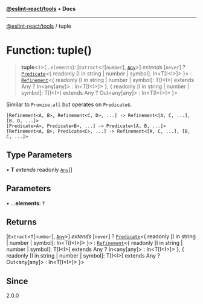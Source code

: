 [**@eslint-react/tools**](../README.md) • **Docs**

***

[@eslint-react/tools](../README.md) / tuple

# Function: tuple()

> **tuple**\<`T`\>(...`elements`): [`Extract`\<`T`\[`number`\], [`Any`](../namespaces/Refinement/type-aliases/Any.md)\>] *extends* [`never`] ? [`Predicate`](../interfaces/Predicate.md)\<\{ readonly \[I in string \| number \| symbol\]: In\<T\[I\<I\>\]\> \}\> : [`Refinement`](../interfaces/Refinement.md)\<\{ readonly \[I in string \| number \| symbol\]: T\[I\<I\>\] extends Any ? In\<any\[any\]\> : In\<T\[I\<I\>\]\> \}, \{ readonly \[I in string \| number \| symbol\]: T\[I\<I\>\] extends Any ? Out\<any\[any\]\> : In\<T\[I\<I\>\]\> \}\>

Similar to `Promise.all` but operates on `Predicate`s.

```
[Refinement<A, B>, Refinement<C, D>, ...] -> Refinement<[A, C, ...], [B, D, ...]>
[Predicate<A>, Predicate<B>, ...] -> Predicate<[A, B, ...]>
[Refinement<A, B>, Predicate<C>, ...] -> Refinement<[A, C, ...], [B, C, ...]>
```

## Type Parameters

• **T** *extends* readonly [`Any`](../namespaces/Predicate/type-aliases/Any.md)[]

## Parameters

• ...**elements**: `T`

## Returns

[`Extract`\<`T`\[`number`\], [`Any`](../namespaces/Refinement/type-aliases/Any.md)\>] *extends* [`never`] ? [`Predicate`](../interfaces/Predicate.md)\<\{ readonly \[I in string \| number \| symbol\]: In\<T\[I\<I\>\]\> \}\> : [`Refinement`](../interfaces/Refinement.md)\<\{ readonly \[I in string \| number \| symbol\]: T\[I\<I\>\] extends Any ? In\<any\[any\]\> : In\<T\[I\<I\>\]\> \}, \{ readonly \[I in string \| number \| symbol\]: T\[I\<I\>\] extends Any ? Out\<any\[any\]\> : In\<T\[I\<I\>\]\> \}\>

## Since

2.0.0
